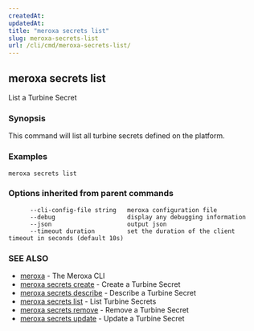 ```yaml
---
createdAt: 
updatedAt: 
title: "meroxa secrets list"
slug: meroxa-secrets-list
url: /cli/cmd/meroxa-secrets-list/
---
```

## meroxa secrets list

List a Turbine Secret

### Synopsis

This command will list all turbine secrets defined on the platform.

### Examples

```
meroxa secrets list  
```

### Options inherited from parent commands

```
      --cli-config-file string   meroxa configuration file
      --debug                    display any debugging information
      --json                     output json
      --timeout duration         set the duration of the client timeout in seconds (default 10s)
```

### SEE ALSO

* [meroxa](/docs/cmd/www/meroxa.md)	 - The Meroxa CLI
* [meroxa secrets create](/docs/cmd/www/meroxa-secrets-create.md)	 - Create a Turbine Secret
* [meroxa secrets describe](/docs/cmd/www/meroxa-secrets-describe.md)	 - Describe a Turbine Secret
* [meroxa secrets list](/docs/cmd/www/meroxa-secrets-list.md)	 - List Turbine Secrets
* [meroxa secrets remove](/docs/cmd/www/meroxa-secrets-remove.md)	 - Remove a Turbine Secret
* [meroxa secrets update](/docs/cmd/www/meroxa-secrets-update.md)	 - Update a Turbine Secret

